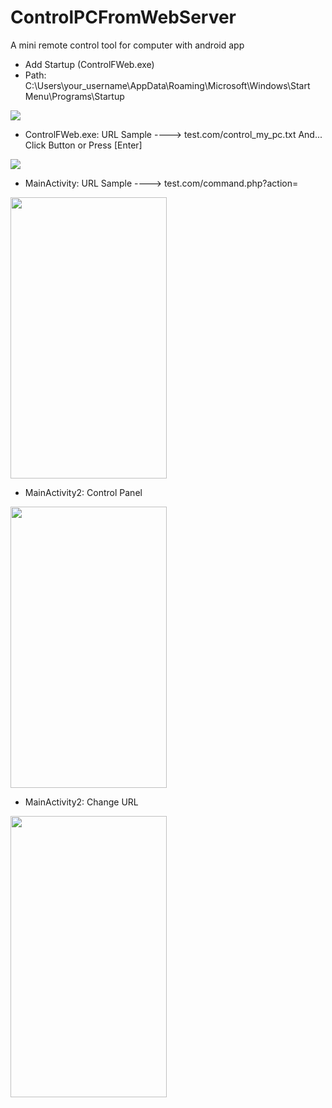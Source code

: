 # ControlPCFromWebServer
A mini remote control tool for computer with android app

- Add Startup (ControlFWeb.exe)
- Path: C:\Users\your_username\AppData\Roaming\Microsoft\Windows\Start Menu\Programs\Startup

![](https://raw.githubusercontent.com/puppis42/ControlPCFromWebServer/master/Screenshots/Screenshot_1.png)

- ControlFWeb.exe: URL Sample ----> test.com/control_my_pc.txt And... Click Button or Press [Enter]
  
![](https://raw.githubusercontent.com/puppis42/ControlPCFromWebServer/master/Screenshots/Screenshot_2.png)

- MainActivity: URL Sample ----> test.com/command.php?action=
<img src="https://raw.githubusercontent.com/puppis42/ControlPCFromWebServer/master/Screenshots/Screenshot_20200725_210654_com.controlpc.jpg" width="250" height="450">

- MainActivity2: Control Panel

<img src="https://raw.githubusercontent.com/puppis42/ControlPCFromWebServer/master/Screenshots/Screenshot_20200725_210708_com.controlpc.jpg" width="250" height="450">

- MainActivity2: Change URL

<img src="https://raw.githubusercontent.com/puppis42/ControlPCFromWebServer/master/Screenshots/Screenshot_20200725_210730_com.controlpc.jpg" width="250" height="450">
